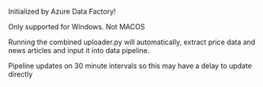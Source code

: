 Initialized by Azure Data Factory!

Only supported for Windows. Not MACOS

Running the combined uploader.py will automatically, extract price data and news articles and input it into data pipeline. 

Pipeline updates on 30 minute intervals so this may have a delay to update directly
